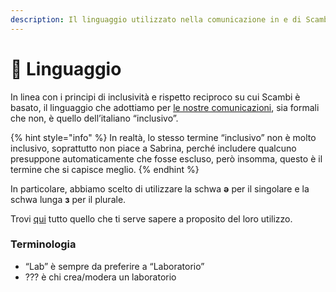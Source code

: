 ```yaml
---
description: Il linguaggio utilizzato nella comunicazione in e di Scambi
---
```


# 🤌 Linguaggio

In linea con i principi di inclusività e rispetto reciproco su cui Scambi è basato, il linguaggio che adottiamo per [le nostre comunicazioni](./), sia formali che non, è quello dell’italiano “inclusivo”.

{% hint style="info" %}
In realtà, lo stesso termine “inclusivo” non è molto inclusivo, soprattutto non piace a Sabrina, perché includere qualcuno presuppone automaticamente che fosse escluso, però insomma, questo è il termine che si capisce meglio.
{% endhint %}

In particolare, abbiamo scelto di utilizzare la schwa **ǝ** per il singolare e la schwa lunga **з** per il plurale.

Trovi [qui](https://italianoinclusivo.it/scrittura/) tutto quello che ti serve sapere a proposito del loro utilizzo.

### Terminologia

* “Lab” è sempre da preferire a “Laboratorio”
* ??? è chi crea/modera un laboratorio
